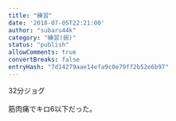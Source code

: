 ```yaml
---
title: "練習"
date: '2018-07-05T22:21:00'
author: "subaru44k"
category: "練習(弱)"
status: "publish"
allowComments: true
convertBreaks: false
entryHash: "7d14279aae14efa9c0e79ff2b52e6b97"
---
```

32分ジョグ<br>
<br>
筋肉痛でキロ6以下だった。
